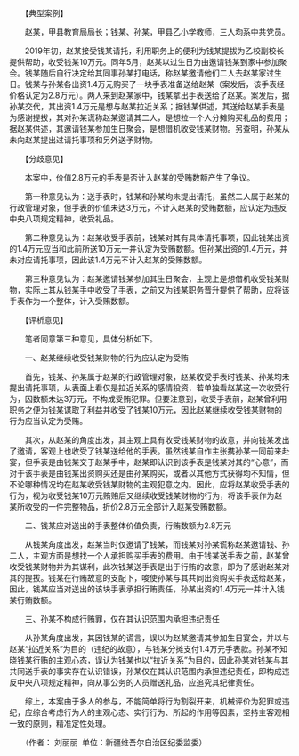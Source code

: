 　　【典型案例】

　　赵某，甲县教育局局长；钱某、孙某，甲县乙小学教师，三人均系中共党员。

　　2019年初，赵某接受钱某请托，利用职务上的便利为钱某提拔为乙校副校长提供帮助，收受钱某10万元。同年5月，赵某以过生日为由邀请钱某到家中参加聚会。钱某随后自行决定给其同事孙某打电话，称赵某邀请他们二人去赵某家过生日。钱某与孙某各出资1.4万元购买了一块手表准备送给赵某（案发后，该手表经价格认定为2.8万元）。两人来到赵某家中，钱某拿出手表送给了赵某。案发后，据孙某交代，其出资1.4万元是想与赵某拉近关系；据钱某供述，其送给赵某手表是为感谢提拔，其对孙某谎称赵某邀请其二人，是想拉一个人分摊购买礼品的费用；据赵某供述，其邀请钱某参加生日聚会，是想借机收受钱某财物。另查明，孙某从未向赵某提出过请托事项和另外送予财物。

　　【分歧意见】

　　本案中，价值2.8万元的手表是否计入赵某的受贿数额产生了争议。

　　第一种意见认为：送手表时，钱某和孙某均未提出请托，虽然二人属于赵某的行政管理对象，但手表的价值未达3万元，不计入赵某的受贿数额，应认定为违反中央八项规定精神，收受礼品。

　　第二种意见认为：赵某收受手表前，钱某对其有具体请托事项，因此钱某出资的1.4万元应当和此前所送10万元一并认定为受贿数额。但孙某出资的1.4万元，并未对应请托事项，因此该1.4万元不计入赵某的受贿数额。

　　第三种意见认为：赵某邀请钱某参加其生日聚会，主观上是想借机收受钱某财物，实际上其从钱某手中收受了手表，之前又为钱某职务晋升提供了帮助，应将该手表作为一个整体，计入受贿数额。

　　【评析意见】

　　笔者同意第三种意见，具体分析如下。

　　一、赵某继续收受钱某财物的行为应认定为受贿

　　首先，钱某、孙某属于赵某的行政管理对象，赵某收受手表时钱某、孙某均未提出请托事项，从表面上看仅是拉近关系的感情投资，若单独看赵某这一次收受行为，因数额未达3万元，不构成受贿犯罪。但要注意到，收受手表前，赵某曾利用职务之便为钱某谋取了利益并收受了钱某10万元，因此赵某继续收受钱某财物的行为应当认定为受贿。

　　其次，从赵某的角度出发，其主观上具有收受钱某财物的故意，并向钱某发出了邀请，客观上也收受了钱某送给他的手表。虽然钱某自作主张携孙某一同前来赴宴，但手表是由钱某交于赵某手中，赵某即认识到该手表是钱某对其的“心意”，而对于该手表是由钱某出资购买还是由孙某购买，或者以其他方式获得均不知情，但不论哪种情况均在赵某收受钱某财物的主观犯意之内。因此，应将赵某收受手表的行为，视为收受钱某10万元贿赂后又继续收受钱某财物的行为，将该手表作为赵某所收受的一件完整物品，折价2.8万元全部计入赵某受贿数额。

　　二、钱某应对送出的手表整体价值负责，行贿数额为2.8万元

　　从钱某角度出发，赵某当时仅邀请了钱某，而钱某对孙某谎称赵某邀请钱、孙二人，主观方面是想找一个人承担购买手表的费用。由于钱某送手表之前，赵某曾收受钱某财物并为其谋利，此次钱某送手表是出于行贿的故意，即为了感谢赵某对其的提拔。钱某在行贿故意的支配下，唆使孙某与其共同出资购买手表送给赵某，因此，钱某应当对送出的该块手表承担行贿责任，孙某出资的1.4万元一并计入钱某行贿数额。

　　三、孙某不构成行贿罪，仅在其认识范围内承担违纪责任

　　从孙某角度出发，其因钱某的谎言，误以为赵某邀请其参加生日宴会，并以与赵某“拉近关系”为目的（违纪的故意），与钱某分摊支付1.4万元手表款。孙某不知晓钱某行贿的主观心态，误认为钱某也以“拉近关系”为目的，因此孙某对钱某与其共同送手表的事实存在认识错误，孙某仅在其认识范围内承担违纪责任，即构成违反中央八项规定精神，向从事公务的人员赠送礼品，应追究其纪律责任。

　　综上，本案由于多人的参与，不能简单将行为割裂开来，机械评价为犯罪或违纪，应综合考虑行为人的主观心态、实行行为、所起的作用等因素，坚持主客观相一致的原则，精准定性处理。

　　（作者： 刘丽丽  单位：新疆维吾尔自治区纪委监委）